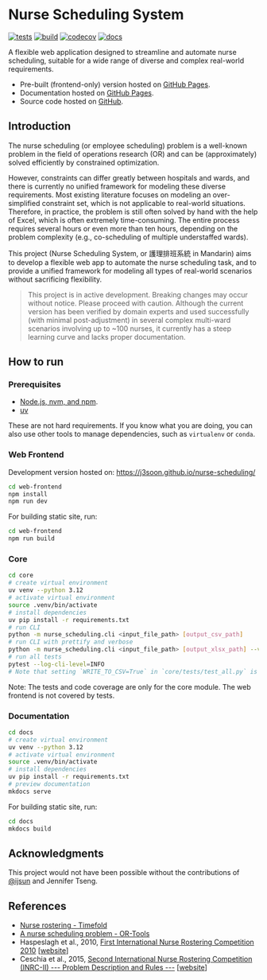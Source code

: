 # Nurse Scheduling System

[![tests](https://img.shields.io/github/actions/workflow/status/j3soon/nurse-scheduling/test-core.yaml?label=tests)](https://github.com/j3soon/nurse-scheduling/actions/workflows/test-core.yaml)
[![build](https://img.shields.io/github/actions/workflow/status/j3soon/nurse-scheduling/nextjs.yml?label=build)](https://github.com/j3soon/nurse-scheduling/actions/workflows/nextjs.yml)
[![codecov](https://codecov.io/github/j3soon/nurse-scheduling/graph/badge.svg?token=DPOvtAW1k2)](https://codecov.io/github/j3soon/nurse-scheduling)
[![docs](https://img.shields.io/badge/docs-pre--release-blue?logo=googledocs)](https://j3soon.github.io/nurse-scheduling/docs/)

A flexible web application designed to streamline and automate nurse scheduling, suitable for a wide range of diverse and complex real-world requirements.

- Pre-built (frontend-only) version hosted on [GitHub Pages](https://j3soon.github.io/nurse-scheduling/).
- Documentation hosted on [GitHub Pages](https://j3soon.github.io/nurse-scheduling/docs/).
- Source code hosted on [GitHub](https://github.com/j3soon/nurse-scheduling).

## Introduction

The nurse scheduling (or employee scheduling) problem is a well-known problem in the field of operations research (OR) and can be (approximately) solved efficiently by constrained optimization.

However, constraints can differ greatly between hospitals and wards, and there is currently no unified framework for modeling these diverse requirements. Most existing literature focuses on modeling an over-simplified constraint set, which is not applicable to real-world situations. Therefore, in practice, the problem is still often solved by hand with the help of Excel, which is often extremely time-consuming. The entire process requires several hours or even more than ten hours, depending on the problem complexity (e.g., co-scheduling of multiple understaffed wards).

This project (Nurse Scheduling System, or 護理排班系統 in Mandarin) aims to develop a flexible web app to automate the nurse scheduling task, and to provide a unified framework for modeling all types of real-world scenarios without sacrificing flexibility.

> This project is in active development. Breaking changes may occur without notice. Please proceed with caution. Although the current version has been verified by domain experts and used successfully (with minimal post-adjustment) in several complex multi-ward scenarios involving up to ~100 nurses, it currently has a steep learning curve and lacks proper documentation.

## How to run

### Prerequisites

- [Node.js, nvm, and npm](https://nodejs.org/en/download).
- [uv](https://docs.astral.sh/uv/getting-started/installation/)

These are not hard requirements. If you know what you are doing, you can also use other tools to manage dependencies, such as `virtualenv` or `conda`.

### Web Frontend

Development version hosted on: <https://j3soon.github.io/nurse-scheduling/>

```sh
cd web-frontend
npm install
npm run dev
```

For building static site, run:

```sh
cd web-frontend
npm run build
```

### Core

```sh
cd core
# create virtual environment
uv venv --python 3.12
# activate virtual environment
source .venv/bin/activate
# install dependencies
uv pip install -r requirements.txt
# run CLI
python -m nurse_scheduling.cli <input_file_path> [output_csv_path]
# run CLI with prettify and verbose
python -m nurse_scheduling.cli <input_file_path> [output_xlsx_path] --verbose --prettify
# run all tests
pytest --log-cli-level=INFO
# Note that setting `WRITE_TO_CSV=True` in `core/tests/test_all.py` is often useful for creating new test cases
```

Note: The tests and code coverage are only for the core module. The web frontend is not covered by tests.

### Documentation

```sh
cd docs
# create virtual environment
uv venv --python 3.12
# activate virtual environment
source .venv/bin/activate
# install dependencies
uv pip install -r requirements.txt
# preview documentation
mkdocs serve
```

For building static site, run:

```sh
cd docs
mkdocs build
```

## Acknowledgments

This project would not have been possible without the contributions of [@ijsun](https://github.com/ijsun) and Jennifer Tseng.

## References

- [Nurse rostering - Timefold](https://timefold.ai/docs/timefold-solver/latest/use-cases-and-examples/nurse-rostering/nurse-rostering.html)
- [A nurse scheduling problem - OR-Tools](https://developers.google.com/optimization/scheduling/employee_scheduling#a_nurse_scheduling_problem)
- Haspeslagh et al., 2010, [First International Nurse Rostering Competition 2010](https://nrpcompetition.kuleuven-kulak.be/wp-content/uploads/2020/06/nrpcompetition_description.pdf) [[website](https://nrpcompetition.kuleuven-kulak.be/)]
- Ceschia et al., 2015, [Second International Nurse Rostering Competition (INRC-II) --- Problem Description and Rules ---](https://arxiv.org/abs/1501.04177) [[website](https://mobiz.vives.be/inrc2/)]

